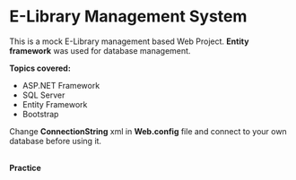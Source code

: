 # E-Library Management System
This is a mock E-Library management based Web Project. <strong>Entity framework</strong> was used for database management.
<p>
<strong>Topics covered:</strong>
<ul>
  <li>ASP.NET Framework</li>
  <li>SQL Server</li>
  <li>Entity Framework</li>
  <li>Bootstrap</li>
</ul>
</p>
Change <strong>ConnectionString</strong> xml in <strong>Web.config</strong> file and connect to your own database before using it.
<p><strong><br/>Practice</strong></p>

